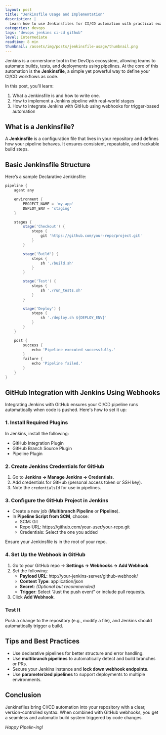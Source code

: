 ```yaml
---
layout: post
title: "Jenkinsfile Usage and Implementation"
description: |
  Learn how to use Jenkinsfiles for CI/CD automation with practical examples and integrate Jenkins with GitHub using webhooks.
categories: devops
tags: "devops jenkins ci-cd github"
level: Intermediate
readtime: 8 min
thumbnail: /assets/img/posts/jenkinsfile-usage/thumbnail.png
---
```


Jenkins is a cornerstone tool in the DevOps ecosystem, allowing teams to automate builds, tests, and deployments using pipelines. At the core of this automation is the **Jenkinsfile**, a simple yet powerful way to define your CI/CD workflows as code.

In this post, you’ll learn:
1. What a Jenkinsfile is and how to write one.
2. How to implement a Jenkins pipeline with real-world stages
3. How to integrate Jenkins with GitHub using webhooks for trigger-based automation

## What is a Jenkinsfile?
A **Jenkinsfile** is a configuration file that lives in your repository and defines how your pipeline behaves. It ensures consistent, repeatable, and trackable build steps.

## Basic Jenkinsfile Structure
Here’s a sample Declarative Jenkinsfile:
```groovy
pipeline {
    agent any

    environment {
        PROJECT_NAME = 'my-app'
        DEPLOY_ENV = 'staging'
    }

    stages {
        stage('Checkout') {
            steps {
                git 'https://github.com/your-repo/project.git'
            }
        }

        stage('Build') {
            steps {
                sh './build.sh'
            }
        }

        stage('Test') {
            steps {
                sh './run_tests.sh'
            }
        }

        stage('Deploy') {
            steps {
                sh './deploy.sh ${DEPLOY_ENV}'
            }
        }
    }

    post {
        success {
            echo 'Pipeline executed successfully.'
        }
        failure {
            echo 'Pipeline failed.'
        }
    }
}
```
## GitHub Integration with Jenkins Using Webhooks
Integrating Jenkins with GitHub ensures your CI/CD pipeline runs automatically when code is pushed. Here's how to set it up:

### 1. Install Required Plugins
In Jenkins, install the following:
* GitHub Integration Plugin
* GitHub Branch Source Plugin
* Pipeline Plugin

### 2. Create Jenkins Credentials for GitHub
1. Go to **Jenkins → Manage Jenkins → Credentials**.
2. Add credentials for GitHub (personal access token or SSH key).
3. Note the `credentialsId` for use in pipelines.

### 3. Configure the GitHub Project in Jenkins
- Create a new job (**Multibranch Pipeline** or **Pipeline**).
- In **Pipeline Script from SCM**, choose:
  - SCM: Git
  - Repo URL: https://github.com/your-user/your-repo.git
  - Credentials: Select the one you added

Ensure your Jenkinsfile is in the root of your repo.

### 4. Set Up the Webhook in GitHub
1. Go to your GitHub repo → **Settings → Webhooks → Add Webhook**.
2. Set the following:
   - **Payload URL**: http://your-jenkins-server/github-webhook/
   - **Content Type**: application/json
   - **Secret**: *(Optional but recommended)*
   - **Trigger**: Select “Just the push event” or include pull requests.
3. Click **Add Webhook**.

### Test It
Push a change to the repository (e.g., modify a file), and Jenkins should automatically trigger a build.

## Tips and Best Practices
- Use declarative pipelines for better structure and error handling.
- Use **multibranch pipelines** to automatically detect and build branches or PRs.
- Secure your Jenkins instance and **lock down webhook endpoints**.
- Use **parameterized pipelines** to support deployments to multiple environments.

## Conclusion

Jenkinsfiles bring CI/CD automation into your repository with a clear, version-controlled syntax. When combined with GitHub webhooks, you get a seamless and automatic build system triggered by code changes.

*Happy Pipelin-ing!*
